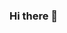### Hi there 👋

<!--
**salmanakhtar57/salmanakhtar57** is a ✨ _special_ ✨ repository because its `README.md` (this file) appears on your GitHub profile.

Here are some ideas to get you started:

- 🔭 I’m currently working on building Full Stack Website.
- 🌱 I’m currently learning Machine Learning with Python
- 👯 I’m looking to collaborate on Python and Machine Learning.
- 🤔 I’m looking for help with ...
- 💬 Ask me about anything
- 📫 How to reach me: ...
- 😄 Pronouns: ...
- ⚡ Fun fact: ...
-->
